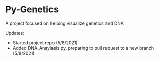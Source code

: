 # Py-Genetics
A project focused on helping visualize genetics and DNA

Updates:
- Started project repo (5/8/2021)
- Added DNA_Anaylasis.py, preparing to pull request to a new branch (5/8/2021)
